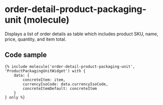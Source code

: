 # order-detail-product-packaging-unit (molecule)

Displays a list of order details as table which includes product SKU, name, price, quantity, and item total.

## Code sample 

```
{% include molecule('order-detail-product-packaging-unit', 'ProductPackagingUnitWidget') with {
    data: {
        concreteItem: item,
        currencyIsoCode: data.currencyIsoCode,
        concreteItemDefault: concreteItem
    }
} only %}
```
